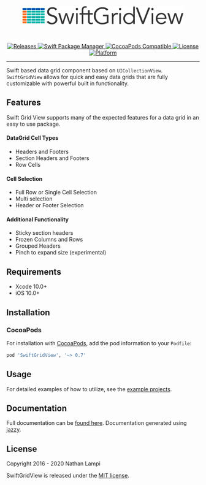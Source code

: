 <p align="center">
    <img src="https://raw.githubusercontent.com/nlampi/SwiftGridView/master/docs/SwiftGridViewLogo@2x.png" width=420 />
</p>
<p>
    &nbsp;
</p>
<p align="center">
    <a href="https://github.com/nlampi/SwiftGridView/releases">
        <img src="https://img.shields.io/github/release/nlampi/SwiftGridView.svg?style=flat"
            alt="Releases">
    </a>
    <a href="https://github.com/apple/swift-package-manager">
        <img src="https://img.shields.io/badge/Swift%20Package%20Manager-compatible-brightgreen.svg"
            alt="Swift Package Manager" />
    </a>
    <a href="https://cocoapods.org/pods/SwiftGridView">
        <img src="https://img.shields.io/cocoapods/v/SwiftGridView.svg?style=flat"
            alt="CocoaPods Compatible">
    </a>
    <a href="https://cocoapods.org/pods/SwiftGridView">
        <img src="https://img.shields.io/cocoapods/l/SwiftGridView.svg?style=flat"
            alt="License">
    </a>
    <a href="https://cocoadocs.org/docsets/SwiftGridView">
        <img src="https://img.shields.io/cocoapods/p/SwiftGridView.svg?style=flat"
            alt="Platform">
    </a>
</p>

----------------

Swift based data grid component based on `UICollectionView`. `SwiftGridView` allows for quick and easy data grids that are fully customizable with powerful built in functionality.

## Features

Swift Grid View supports many of the expected features for a data grid in an easy to use package. 

#### DataGrid Cell Types
- Headers and Footers
- Section Headers and Footers
- Row Cells

#### Cell Selection
- Full Row or Single Cell Selection
- Multi selection
- Header or Footer Selection

#### Additional Functionality
- Sticky section headers
- Frozen Columns and Rows
- Grouped Headers
- Pinch to expand size (experimental)

## Requirements

- Xcode 10.0+
- iOS 10.0+

## Installation 

### CocoaPods

For installation with [CocoaPods](https://cocoapods.org), add the pod information to your `Podfile`:

```ruby
pod 'SwiftGridView', '~> 0.7'
```

## Usage

For detailed examples of how to utilize, see the [example projects](./Examples). 

## Documentation

Full documentation can be [found here](https://nlampi.github.io/SwiftGridView). Documentation generated using [jazzy](https://github.com/realm/jazzy).

## License

Copyright 2016 - 2020 Nathan Lampi

SwiftGridView is released under the [MIT license](./LICENSE).
